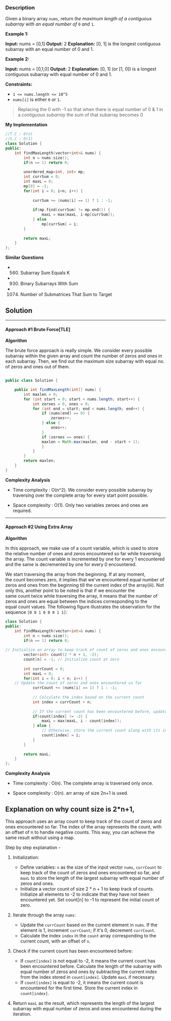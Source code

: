 ### Description

Given a binary array `nums`, return _the maximum length of a contiguous subarray with an equal number of_ `0` _and_ `1`.

**Example 1:**

**Input:** nums = \[0,1]
**Output:** 2
**Explanation:** \[0, 1] is the longest contiguous subarray with an equal number of 0 and 1.

**Example 2:**

**Input:** nums = \[0,1,0]
**Output:** 2
**Explanation:** \[0, 1] (or \[1, 0]) is a longest contiguous subarray with equal number of 0 and 1.

**Constraints:**

- `1 <= nums.length <= 10^5`
- `nums[i]` is either `0` or `1`.

> Replacing the 0 with -1 so that when there is equal number of 0 & 1 in a _contiguous subarray_ the sum of that subarray becomes 0

**My Implementation**

```cpp
//T.C : O(n)
//S.C : O(1)
class Solution {
public:
    int findMaxLength(vector<int>& nums) {
        int n = nums.size();
        if(n == 1) return 0;
        
        unordered_map<int, int> mp;
        int currSum = 0;
        int maxL = 0;
        mp[0] = -1;
        for(int i = 0; i<n; i++) {
            
            currSum += (nums[i] == 1) ? 1 : -1;
            
            if(mp.find(currSum) != mp.end()) {
                maxL = max(maxL, i-mp[currSum]);
            } else
                mp[currSum] = i;
        }
        
        return maxL;
    }
};
```

**Similar Questions**

- 560. Subarray Sum Equals K
- 930. Binary Subarrays With Sum
- 1074. Number of Submatrices That Sum to Target

## Solution

---

#### Approach #1 Brute Force[TLE]
**Algorithm**

The brute force approach is really simple. We consider every possible subarray within the given array and count the number of zeros and ones in each subarray. Then, we find out the maximum size subarray with equal no. of zeros and ones out of them.

```java

public class Solution {

    public int findMaxLength(int[] nums) {
        int maxlen = 0;
        for (int start = 0; start < nums.length; start++) {
            int zeroes = 0, ones = 0;
            for (int end = start; end < nums.length; end++) {
                if (nums[end] == 0) {
                    zeroes++;
                } else {
                    ones++;
                }
                if (zeroes == ones) {
                maxlen = Math.max(maxlen, end - start + 1);
                }
            }
        }
        return maxlen;
    }
}

```

**Complexity Analysis**

- Time complexity : O(n^2). We consider every possible subarray by traversing over the complete array for every start point possible.
    
- Space complexity : O(1). Only two variables zeroes and ones are required.
    

---

#### Approach #2 Using Extra Array 

**Algorithm**

In this approach, we make use of a count variable, which is used to store the relative number of ones and zeros encountered so far while traversing the array. The count variable is incremented by one for every 1 encountered and the same is decremented by one for every 0 encountered.

We start traversing the array from the beginning. If at any moment, the count becomes zero, it implies that we've encountered equal number of zeros and ones from the beginning till the current index of the array(iii). Not only this, another point to be noted is that if we encounter the same count twice while traversing the array, it means that the number of zeros and ones are equal between the indices corresponding to the equal count values. The following figure illustrates the observation for the sequence `[0 0 1 0 0 0 1 1]`:


```cpp
class Solution {
public:
    int findMaxLength(vector<int>& nums) {
        int n = nums.size();
        if(n == 1) return 0;
        
// Initialize an array to keep track of count of zeros and ones encountered so far
        vector<int> count(2 * n + 1, -2);
        count[n] = -1; // Initialize count at zero
        
        int currCount = 0;
        int maxL = 0;
        for(int i = 0; i < n; i++) {
    // Update the count of zeros and ones encountered so far
            currCount += (nums[i] == 1) ? 1 : -1;
            
            // Calculate the index based on the current count
            int index = currCount + n;
            
            // If the current count has been encountered before, update maxL
            if(count[index] != -2) {
                maxL = max(maxL, i - count[index]);
            } else {
                // Otherwise, store the current count along with its index
                count[index] = i;
            }
        }
        
        return maxL;
    }
};


```

**Complexity Analysis**

- Time complexity : O(n). The complete array is traversed only once.
    
- Space complexity : O(n). arr array of size 2n+1 is used.
    

Explanation on why count size is 2*n+1,
- 
This approach uses an array count to keep track of the count of zeros and ones encountered so far. The index of the array represents the count, with an offset of n to handle negative counts. This way, you can achieve the same result without using a map.

Step by step explanation -
1. Initialization: 
   - Define variables: `n` as the size of the input vector `nums`, `currCount` to keep track of the count of zeros and ones encountered so far, and `maxL` to store the length of the largest subarray with equal number of zeros and ones.
   - Initialize a vector count of size 2 * n + 1  to keep track of counts. Initialize all elements to -2 to indicate that they have not been encountered yet. Set count[n] to -1 to represent the initial count of zero.

2. Iterate through the array `nums`:
   - Update the `currCount` based on the current element in `nums`. If the element is 1, increment `currCount`; if it's 0, decrement `currCount`.
   - Calculate the index `index` in the `count` array corresponding to the current count, with an offset of `n`.

3. Check if the current count has been encountered before:
   - If `count[index]` is not equal to -2, it means the current count has been encountered before. Calculate the length of the subarray with equal number of zeros and ones by subtracting the current index from the index stored in `count[index]`. Update `maxL` if necessary.
   - If `count[index]` is equal to -2, it means the current count is encountered for the first time. Store the current index in `count[index]`.

4. Return `maxL` as the result, which represents the length of the largest subarray with equal number of zeros and ones encountered during the iteration.

